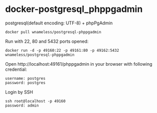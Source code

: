 docker-postgresql_phppgadmin
============================

postgresql(default encoding: UTF-8) + phpPgAdmin

```
docker pull wnameless/postgresql-phppgadmin
```

Run with 22, 80 and 5432 ports opened:
```
docker run -d -p 49160:22 -p 49161:80 -p 49162:5432 wnameless/postgresql-phppgadmin
```

Open http://localhost:49161/phppgadmin in your browser with following credential:
```
username: postgres
password: postgres
```

Login by SSH
```
ssh root@localhost -p 49160
password: admin
```
